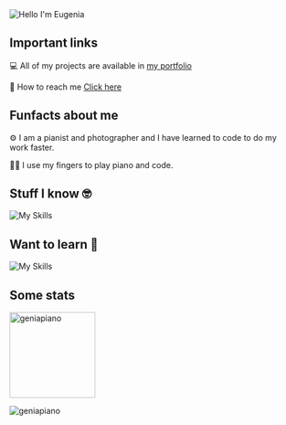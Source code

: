 <img alt="Hello I'm Eugenia" align="center" src="https://readme-typing-svg.demolab.com?font=Fira+Code&size=19&pause=1000&color=A66FFF&center=false&vCenter=true&width=435&lines=Hello+I'm+Eugenia">





## Important links


💻 All of my projects are available in [my portfolio](https://github.com/GeniaPiano)

📧 How to reach me [Click here](https://github.com/GeniaPiano)

## Funfacts about me

⚙ I am a pianist and photographer and I have learned to code to do my work faster.

🐱‍👤 I use my fingers to play piano and code.

## Stuff I know 🤓

![My Skills](https://skillicons.dev/icons?i=git,github,nodejs,expressjs,mysql,jest,css,sass,bootstrap,react)

## Want to learn 🧠

![My Skills](https://skillicons.dev/icons?i=angular,typescript,firebase)

## Some stats

<span>
<img  height="150px" src="https://github-readme-stats.vercel.app/api/top-langs?username=geniapiano&show_icons=true&locale=en&layout=compact&theme=transparent" alt="geniapiano" /> 
</span>


<p align="left"> <img src="https://komarev.com/ghpvc/?username=geniapiano&label=Profile%20views&color=0e75b6&style=flat" alt="geniapiano" /> </p>
